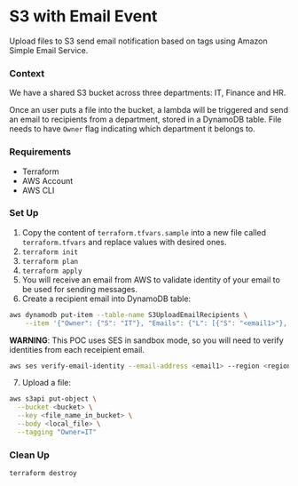 # S3 with Email Event
Upload files to S3 send email notification based on tags using Amazon Simple Email Service.


### Context
We have a shared S3 bucket across three departments: IT, Finance and HR.

Once an user puts a file into the bucket, a lambda will be triggered and send an email to recipients from a department, stored in a DynamoDB table. File needs to have `Owner` flag indicating which department it belongs to.

### Requirements
- Terraform
- AWS Account
- AWS CLI

### Set Up
1. Copy the content of `terraform.tfvars.sample` into a new file called `terraform.tfvars` and replace values with desired ones. 
2. `terraform init`
3. `terraform plan`
4. `terraform apply`
5. You will receive an email from AWS to validate identity of your email to be used for sending messages.
6. Create a recipient email into DynamoDB table:

```bash
aws dynamodb put-item --table-name S3UploadEmailRecipients \
    --item '{"Owner": {"S": "IT"}, "Emails": {"L": [{"S": "<email1>"}, {"S": "<email2>"}]}}'
```

**WARNING**: This POC uses SES in sandbox mode, so you will need to verify identities from each receipient email.

```bash
aws ses verify-email-identity --email-address <email1> --region <region>
```

7. Upload a file:
```bash
aws s3api put-object \
  --bucket <bucket> \
  --key <file_name_in_bucket> \
  --body <local_file> \
  --tagging "Owner=IT"
```

### Clean Up
```bash
terraform destroy
```
